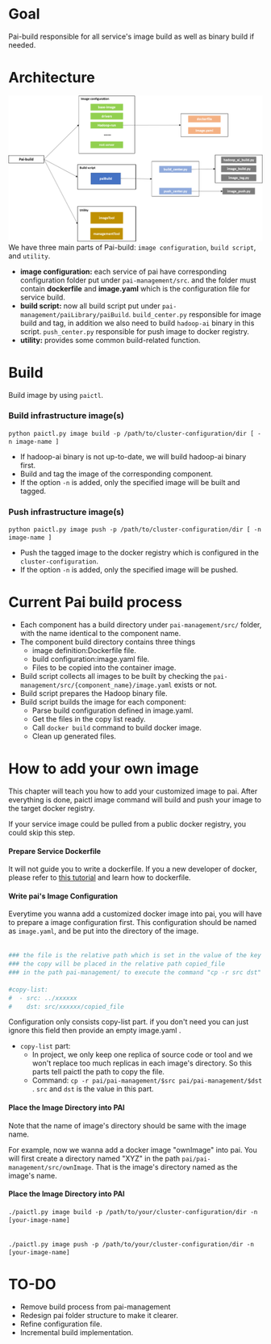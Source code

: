 # Goal

Pai-build responsible for all service's image build as well as binary build if needed.

# Architecture
![Architecture](pai-build/pai-build.png)
We have three main parts of Pai-build: `image configuration`, `build script`, and `utility`.

- **image configuration:** each service of pai have corresponding configuration folder put under `pai-management/src`. and the folder must contain **dockerfile** and **image.yaml** which is the configuration file for service build.
- **build script:** now all build script put under `pai-management/paiLibrary/paiBuild`. `build_center.py` responsible for image build and tag, in addition we also need to build `hadoop-ai` binary in this script. `push_center.py` responsible for push image to docker registry.
- **utility:** provides some common build-related function.


# Build

Build image by using ```paictl```.
### Build infrastructure image(s) <a name="Image_Build"></a>

```
python paictl.py image build -p /path/to/cluster-configuration/dir [ -n image-name ]
```

- If hadoop-ai binary is not up-to-date, we will build hadoop-ai binary first.
- Build and tag the image of the corresponding component.
- If the option `-n` is added, only the specified image will be built and tagged.

### Push infrastructure image(s) <a name="Image_Push"></a>

```
python paictl.py image push -p /path/to/cluster-configuration/dir [ -n image-name ]
```

- Push the tagged image to the docker registry which is configured in the ```cluster-configuration```.
- If the option `-n` is added, only the specified image will be pushed.

# Current Pai build process

- Each component has a build directory under ```pai-management/src/``` folder, with the name identical to the component name.
- The component build directory contains three things
    - image definition:Dockerfile file.
    - build configuration:image.yaml file.
    - Files to be copied into the container image.
- Build script collects all images to be built by checking the ```pai-management/src/{component_name}/image.yaml``` exists or not.
- Build script prepares the Hadoop binary file.
- Build script builds the image for each component:
    - Parse build configuration defined in image.yaml.
    - Get the files in the copy list ready.
    - Call ```docker build``` command to build docker image.
    - Clean up generated files.

# How to add your own image

This chapter will teach you how to add your customized image to pai. After everything is done, paictl image command will build and push your image to the target docker registry.

If your service image could be pulled from a public docker registry, you could skip this step.

#### Prepare Service Dockerfile ####

It will not guide you to write a dockerfile. If you a new developer of docker, please refer to [this tutorial](https://docs.docker.com/develop/develop-images/dockerfile_best-practices/) and learn how to dockerfile.

#### Write pai's Image Configuration ####

Everytime you wanna add a customized docker image into pai, you will have to prepare a image configuration first. This configuration should be named as ```image.yaml```, and be put into the directory of the image.

```yaml

### the file is the relative path which is set in the value of the key src.
### the copy will be placed in the relative path copied_file
### in the path pai-management/ to execute the command "cp -r src dst"

#copy-list:
#  - src: ../xxxxxx
#    dst: src/xxxxxx/copied_file
```

Configuration only consists copy-list part. if you don't need you can just ignore this field then provide an empty image.yaml .

- ```copy-list``` part:
    - In project, we only keep one replica of source code or tool and we won't replace too much replicas in each image's directory. So this parts tell paictl the path to copy the file.
    - Command: ```cp -r pai/pai-management/$src pai/pai-management/$dst ```. ```src``` and ```dst``` is the value in this part.

#### Place the Image Directory into PAI ####

 Note that the name of image's directory should be same with the image name.

For example, now we wanna add a docker image "ownImage" into pai. You will first create a directory named "XYZ" in the path ```pai/pai-management/src/ownImage```. That is the image's directory named as the image's name.

#### Place the Image Directory into PAI ####

```
./paictl.py image build -p /path/to/your/cluster-configuration/dir -n [your-image-name]


./paictl.py image push -p /path/to/your/cluster-configuration/dir -n [your-image-name]

```

# TO-DO

- Remove build process from pai-management
- Redesign pai folder structure to make it clearer.
- Refine configuration file.
- Incremental build implementation.